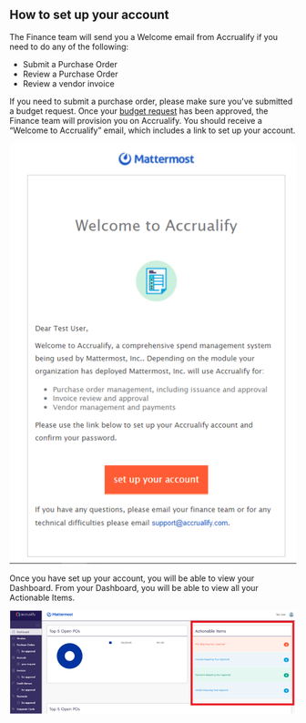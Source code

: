 ## How to set up your account

The Finance team will send you a Welcome email from Accrualify if you need to do any of the following:

* Submit a Purchase Order
* Review a Purchase Order
* Review a vendor invoice

If you need to submit a purchase order, please make sure you've submitted a budget request. Once your [budget request](https://handbook.mattermost.com/operations/finance/spending-company-money/budget) has been approved, the Finance team will provision you on Accrualify. You should receive a “Welcome to Accrualify” email, which includes a link to set up your account.

![](../../../../.gitbook/assets/How-to-set-up-your-Accrualify-account-1.PNG)

Once you have set up your account, you will be able to view your Dashboard. From your Dashboard, you will be able to view all your Actionable Items.

![](../../../../.gitbook/assets/How-to-set-up-your-Accrualify-account-2.PNG)
